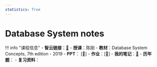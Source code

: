 ```yaml
---
statistics: True
---
```


# Database System notes

!!! info "课程信息"
    - **智云链接**：[🔗](https://classroom.zju.edu.cn/coursedetail?course_id=69537)
    - **授课**：陈刚
    - **教材**：Database System Concepts, 7th edition - 2019
    - **PPT**： [📁]
    - **作业**：[📝]
    - **我的笔记**：[📝](Chapter1.md)
    - **历年题**：
    - **复习资料**：
